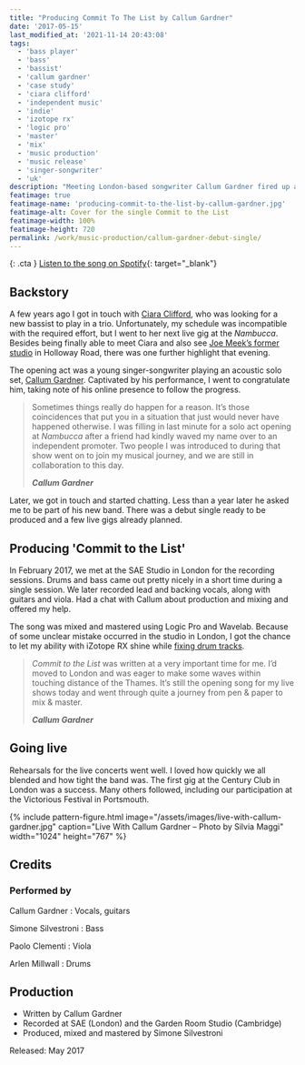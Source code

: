 ```yaml
---
title: "Producing Commit To The List by Callum Gardner"
date: '2017-05-15'
last_modified_at: '2021-11-14 20:43:08'
tags: 
  - 'bass player'
  - 'bass'
  - 'bassist'
  - 'callum gardner'
  - 'case study'
  - 'ciara clifford'
  - 'independent music'
  - 'indie'
  - 'izotope rx'
  - 'logic pro'
  - 'master'
  - 'mix'
  - 'music production'
  - 'music release'
  - 'singer-songwriter'
  - 'uk'
description: "Meeting London-based songwriter Callum Gardner fired up a long-term collaboration that started with producing, mixing and mastering his debut single."
featimage: true
featimage-name: 'producing-commit-to-the-list-by-callum-gardner.jpg'
featimage-alt: Cover for the single Commit to the List
featimage-width: 100%
featimage-height: 720
permalink: /work/music-production/callum-gardner-debut-single/
---
```

{: .cta }
[Listen to the song on Spotify](https://open.spotify.com/track/4e2PTyfPfvw9WunM9nG0nT?si=0972153817224ac8){: target="_blank"}

## Backstory

A few years ago I got in touch with [Ciara Clifford](https://open.spotify.com/artist/6y4HZjrBa7CMWVdyIkV5RQ), who was looking for a new bassist to play in a trio. Unfortunately, my schedule was incompatible with the required effort, but I went to her next live gig at the _Nambucca_. Besides being finally able to meet Ciara and also see [Joe Meek’s former studio](https://en.wikipedia.org/wiki/Joe_Meek) in Holloway Road, there was one further highlight that evening. 

The opening act was a young singer-songwriter playing an acoustic solo set, [Callum Gardner](https://callumgardnerofficial.com/). Captivated by his performance, I went to congratulate him, taking note of his online presence to follow the progress.

> Sometimes things really do happen for a reason. It’s those coincidences that put you in a situation that just would never have happened otherwise. I was filling in last minute for a solo act opening at _Nambucca_ after a friend had kindly waved my name over to an independent promoter. Two people I was introduced to during that show went on to join my musical journey, and we are still in collaboration to this day.
> 
> <cite>**Callum Gardner**</cite>

Later, we got in touch and started chatting. Less than a year later he asked me to be part of his new band. There was a debut single ready to be produced and a few live gigs already planned.

## Producing 'Commit to the List'

In February 2017, we met at the SAE Studio in London for the recording sessions. Drums and bass came out pretty nicely in a short time during a single session. We later recorded lead and backing vocals, along with guitars and viola. Had a chat with Callum about production and mixing and offered my help.

The song was mixed and mastered using Logic Pro and Wavelab. Because of some unclear mistake occurred in the studio in London, I got the chance to let my ability with iZotope RX shine while [fixing drum tracks](/work/sound-design/drums-restoration/).

> _Commit to the List_ was written at a very important time for me. I’d moved to London and was eager to make some waves within touching distance of the Thames. It’s still the opening song for my live shows today and went through quite a journey from pen & paper to mix & master.
> 
> <cite>**Callum Gardner**</cite>

## Going live

Rehearsals for the live concerts went well. I loved how quickly we all blended and how tight the band was. The first gig at the Century Club in London was a success. Many others followed, including our participation at the Victorious Festival in Portsmouth.

{% include pattern-figure.html image="/assets/images/live-with-callum-gardner.jpg" caption="Live With Callum Gardner – Photo by Silvia Maggi" width="1024" height="767" %}

## Credits

### Performed by

Callum Gardner
: Vocals, guitars

Simone Silvestroni
: Bass

Paolo Clementi
: Viola

Arlen Millwall
: Drums

## Production

- Written by Callum Gardner
- Recorded at SAE (London) and the Garden Room Studio (Cambridge)
- Produced, mixed and mastered by Simone Silvestroni

Released: May 2017